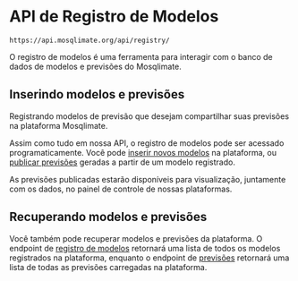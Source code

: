 # API de Registro de Modelos
`https://api.mosqlimate.org/api/registry/`

O registro de modelos é uma ferramenta para interagir com o banco de dados de modelos e previsões do Mosqlimate.

## Inserindo modelos e previsões
Registrando modelos de previsão que desejam compartilhar suas previsões na plataforma Mosqlimate.

Assim como tudo em nossa API, o registro de modelos pode ser acessado programaticamente. Você pode [inserir novos modelos](https://api.mosqlimate.org/docs/registry/POST/models/) na plataforma, ou [publicar previsões](https://api.mosqlimate.org/docs/registry/POST/predictions/) geradas a partir de um modelo registrado.

As previsões publicadas estarão disponíveis para visualização, juntamente com os dados, no painel de controle de nossas plataformas.

## Recuperando modelos e previsões
Você também pode recuperar modelos e previsões da plataforma. O endpoint de [registro de modelos](https://api.mosqlimate.org/docs/registry/GET/models/) retornará uma lista de todos os modelos registrados na plataforma, enquanto o endpoint de [previsões](https://api.mosqlimate.org/docs/registry/GET/predictions/) retornará uma lista de todas as previsões carregadas na plataforma.
